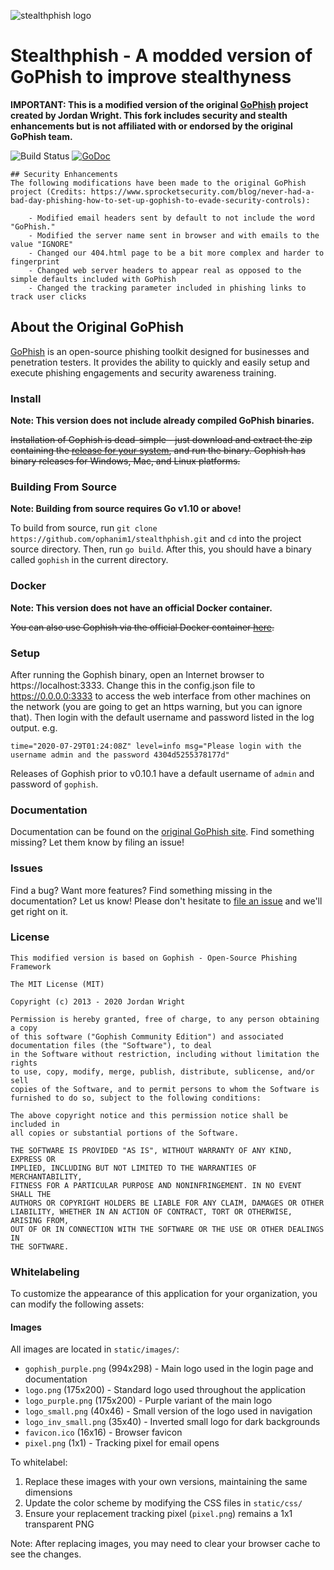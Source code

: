 ![stealthphish logo](https://raw.github.com/ophanim1/stealthphish/master/static/images/stealthfish_purple.png)

Stealthphish - A modded version of GoPhish to improve stealthyness
=======

**IMPORTANT: This is a modified version of the original [GoPhish](https://github.com/gophish/gophish) project created by Jordan Wright. This fork includes security and stealth enhancements but is not affiliated with or endorsed by the original GoPhish team.**

![Build Status](https://github.com/gophish/gophish/workflows/CI/badge.svg) [![GoDoc](https://godoc.org/github.com/gophish/gophish?status.svg)](https://godoc.org/github.com/gophish/gophish)

```
## Security Enhancements
The following modifications have been made to the original GoPhish project (Credits: https://www.sprocketsecurity.com/blog/never-had-a-bad-day-phishing-how-to-set-up-gophish-to-evade-security-controls):

    - Modified email headers sent by default to not include the word "GoPhish."
    - Modified the server name sent in browser and with emails to the value "IGNORE"
    - Changed our 404.html page to be a bit more complex and harder to fingerprint
    - Changed web server headers to appear real as opposed to the simple defaults included with GoPhish
    - Changed the tracking parameter included in phishing links to track user clicks
```

About the Original GoPhish
-------
[GoPhish](https://getgophish.com) is an open-source phishing toolkit designed for businesses and penetration testers. It provides the ability to quickly and easily setup and execute phishing engagements and security awareness training.

### Install
**Note: This version does not include already compiled GoPhish binaries.**

~~Installation of Gophish is dead-simple - just download and extract the zip containing the [release for your system](https://github.com/gophish/gophish/releases/), and run the binary. Gophish has binary releases for Windows, Mac, and Linux platforms.~~

### Building From Source
**Note: Building from source requires Go v1.10 or above!**

To build from source, run ```git clone https://github.com/ophanim1/stealthphish.git``` and ```cd``` into the project source directory. Then, run ```go build```. After this, you should have a binary called ```gophish``` in the current directory.

### Docker
**Note: This version does not have an official Docker container.**

~~You can also use Gophish via the official Docker container [here](https://hub.docker.com/r/gophish/gophish/).~~

### Setup
After running the Gophish binary, open an Internet browser to https://localhost:3333. Change this in the config.json file to https://0.0.0.0:3333 to access the web interface from other machines on the network (you are going to get an https warning, but you can ignore that). Then login with the default username and password listed in the log output.
e.g.
```
time="2020-07-29T01:24:08Z" level=info msg="Please login with the username admin and the password 4304d5255378177d"
```

Releases of Gophish prior to v0.10.1 have a default username of `admin` and password of `gophish`.

### Documentation

Documentation can be found on the  [original GoPhish site](http://getgophish.com/documentation). Find something missing? Let them know by filing an issue!

### Issues

Find a bug? Want more features? Find something missing in the documentation? Let us know! Please don't hesitate to [file an issue](https://github.com/gophish/gophish/issues/new) and we'll get right on it.

### License
```
This modified version is based on Gophish - Open-Source Phishing Framework

The MIT License (MIT)

Copyright (c) 2013 - 2020 Jordan Wright

Permission is hereby granted, free of charge, to any person obtaining a copy
of this software ("Gophish Community Edition") and associated documentation files (the "Software"), to deal
in the Software without restriction, including without limitation the rights
to use, copy, modify, merge, publish, distribute, sublicense, and/or sell
copies of the Software, and to permit persons to whom the Software is
furnished to do so, subject to the following conditions:

The above copyright notice and this permission notice shall be included in
all copies or substantial portions of the Software.

THE SOFTWARE IS PROVIDED "AS IS", WITHOUT WARRANTY OF ANY KIND, EXPRESS OR
IMPLIED, INCLUDING BUT NOT LIMITED TO THE WARRANTIES OF MERCHANTABILITY,
FITNESS FOR A PARTICULAR PURPOSE AND NONINFRINGEMENT. IN NO EVENT SHALL THE
AUTHORS OR COPYRIGHT HOLDERS BE LIABLE FOR ANY CLAIM, DAMAGES OR OTHER
LIABILITY, WHETHER IN AN ACTION OF CONTRACT, TORT OR OTHERWISE, ARISING FROM,
OUT OF OR IN CONNECTION WITH THE SOFTWARE OR THE USE OR OTHER DEALINGS IN
THE SOFTWARE.
```

### Whitelabeling
To customize the appearance of this application for your organization, you can modify the following assets:

#### Images
All images are located in `static/images/`:

- `gophish_purple.png` (994x298) - Main logo used in the login page and documentation
- `logo.png` (175x200) - Standard logo used throughout the application
- `logo_purple.png` (175x200) - Purple variant of the main logo
- `logo_small.png` (40x46) - Small version of the logo used in navigation
- `logo_inv_small.png` (35x40) - Inverted small logo for dark backgrounds
- `favicon.ico` (16x16) - Browser favicon
- `pixel.png` (1x1) - Tracking pixel for email opens

To whitelabel:
1. Replace these images with your own versions, maintaining the same dimensions
2. Update the color scheme by modifying the CSS files in `static/css/`
3. Ensure your replacement tracking pixel (`pixel.png`) remains a 1x1 transparent PNG

Note: After replacing images, you may need to clear your browser cache to see the changes.
